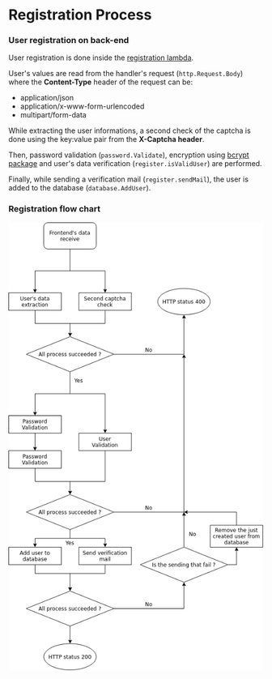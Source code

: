 # Registration Process
### User registration on back-end

User registration is done inside the [registration lambda][0].  

User's values are read from the handler's request (`http.Request.Body`) where the **Content-Type** header of the request can be:
- application/json
- application/x-www-form-urlencoded
- multipart/form-data

While extracting the user informations, a second check of the captcha is done using the key:value pair from the **X-Captcha header**.

Then, password validation (`password.Validate`), encryption using [bcrypt package][1] and user's data verification (`register.isValidUser`) are performed.  

Finally, while sending a verification mail (`register.sendMail`), the user is added to the database (`database.AddUser`).

### Registration flow chart

![A representation of the registration process][2]

[0]: https://github.com/komfy/api
[1]: https://godoc.org/golang.org/x/crypto/bcrypt
[2]: registration.png

